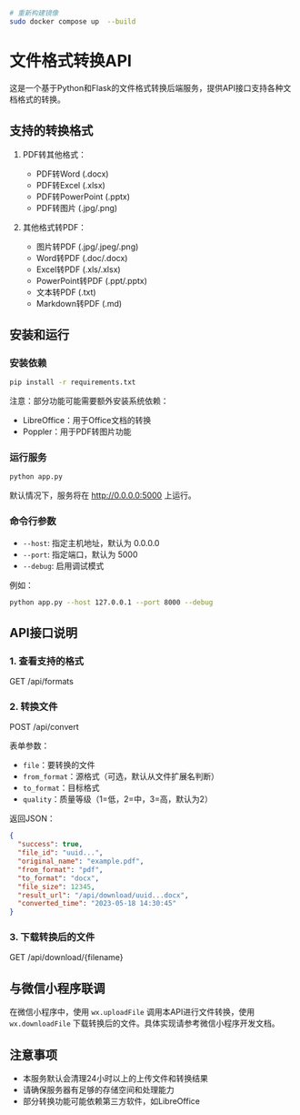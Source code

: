 ```bash
# 重新构建镜像
sudo docker compose up  --build
```

# 文件格式转换API

这是一个基于Python和Flask的文件格式转换后端服务，提供API接口支持各种文档格式的转换。

## 支持的转换格式

1. PDF转其他格式：
   - PDF转Word (.docx)
   - PDF转Excel (.xlsx)
   - PDF转PowerPoint (.pptx)
   - PDF转图片 (.jpg/.png)

2. 其他格式转PDF：
   - 图片转PDF (.jpg/.jpeg/.png)
   - Word转PDF (.doc/.docx)
   - Excel转PDF (.xls/.xlsx)
   - PowerPoint转PDF (.ppt/.pptx)
   - 文本转PDF (.txt)
   - Markdown转PDF (.md)

## 安装和运行

### 安装依赖

```bash
pip install -r requirements.txt
```

注意：部分功能可能需要额外安装系统依赖：

- LibreOffice：用于Office文档的转换
- Poppler：用于PDF转图片功能

### 运行服务

```bash
python app.py
```

默认情况下，服务将在 http://0.0.0.0:5000 上运行。

### 命令行参数

- `--host`: 指定主机地址，默认为 0.0.0.0
- `--port`: 指定端口，默认为 5000
- `--debug`: 启用调试模式

例如：
```bash
python app.py --host 127.0.0.1 --port 8000 --debug
```

## API接口说明

### 1. 查看支持的格式
GET /api/formats
### 2. 转换文件
POST /api/convert


表单参数：
- `file`：要转换的文件
- `from_format`：源格式（可选，默认从文件扩展名判断）
- `to_format`：目标格式
- `quality`：质量等级（1=低，2=中，3=高，默认为2）

返回JSON：
```json
{
  "success": true,
  "file_id": "uuid...",
  "original_name": "example.pdf",
  "from_format": "pdf",
  "to_format": "docx",
  "file_size": 12345,
  "result_url": "/api/download/uuid...docx",
  "converted_time": "2023-05-18 14:30:45"
}
```

### 3. 下载转换后的文件
GET /api/download/{filename}

## 与微信小程序联调

在微信小程序中，使用 `wx.uploadFile` 调用本API进行文件转换，使用 `wx.downloadFile` 下载转换后的文件。具体实现请参考微信小程序开发文档。

## 注意事项

- 本服务默认会清理24小时以上的上传文件和转换结果
- 请确保服务器有足够的存储空间和处理能力
- 部分转换功能可能依赖第三方软件，如LibreOffice
